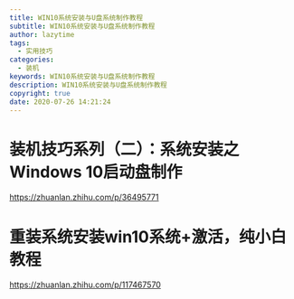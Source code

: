 ```yaml
---
title: WIN10系统安装与U盘系统制作教程
subtitle: WIN10系统安装与U盘系统制作教程
author: lazytime
tags:
  - 实用技巧
categories:
  - 装机
keywords: WIN10系统安装与U盘系统制作教程
description: WIN10系统安装与U盘系统制作教程
copyright: true
date: 2020-07-26 14:21:24
---
```


# 装机技巧系列（二）：系统安装之Windows 10启动盘制作
https://zhuanlan.zhihu.com/p/36495771
# 重装系统安装win10系统+激活，纯小白教程
https://zhuanlan.zhihu.com/p/117467570